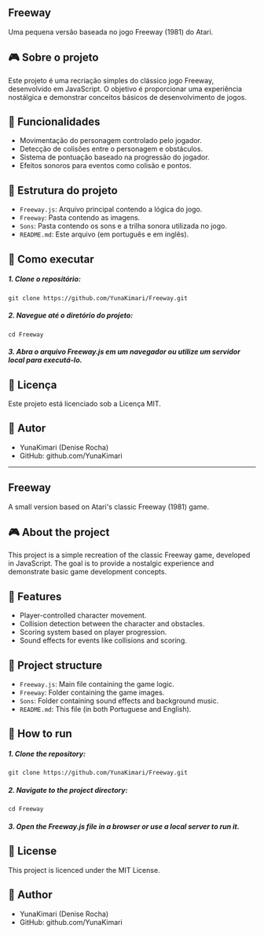 ## Freeway
Uma pequena versão baseada no jogo Freeway (1981) do Atari.

## 🎮 Sobre o projeto
Este projeto é uma recriação simples do clássico jogo Freeway, desenvolvido em JavaScript. O objetivo é proporcionar uma experiência nostálgica e demonstrar conceitos básicos de desenvolvimento de jogos.

## 🔧 Funcionalidades
- Movimentação do personagem controlado pelo jogador.
- Detecção de colisões entre o personagem e obstáculos.
- Sistema de pontuação baseado na progressão do jogador.
- Efeitos sonoros para eventos como colisão e pontos.

## 📁 Estrutura do projeto
- `Freeway.js`: Arquivo principal contendo a lógica do jogo.
- `Freeway`: Pasta contendo as imagens.
- `Sons`: Pasta contendo os sons e a trilha sonora utilizada no jogo.
- `README.md`: Este arquivo (em português e em inglês).

## 🚀 Como executar
##### 1. Clone o repositório:
```
git clone https://github.com/YunaKimari/Freeway.git
```

##### 2. Navegue até o diretório do projeto:
```
cd Freeway
```

##### 3. Abra o arquivo Freeway.js em um navegador ou utilize um servidor local para executá-lo.

## 📄 Licença
Este projeto está licenciado sob a Licença MIT.

## 👤 Autor
- YunaKimari (Denise Rocha)
- GitHub: github.com/YunaKimari

---

## Freeway
A small version based on Atari's classic Freeway (1981) game.

## 🎮 About the project
This project is a simple recreation of the classic Freeway game, developed in JavaScript. The goal is to provide a nostalgic experience and demonstrate basic game development concepts.

## 🔧 Features
- Player-controlled character movement.
- Collision detection between the character and obstacles.
- Scoring system based on player progression.
- Sound effects for events like collisions and scoring.

## 📁 Project structure
- `Freeway.js`: Main file containing the game logic.
- `Freeway`: Folder containing the game images.
- `Sons`: Folder containing sound effects and background music.
- `README.md`: This file (in both Portuguese and English).

## 🚀 How to run
##### 1. Clone the repository:
```
git clone https://github.com/YunaKimari/Freeway.git
```

##### 2. Navigate to the project directory:
```
cd Freeway
```

##### 3. Open the Freeway.js file in a browser or use a local server to run it.

## 📄 License
This project is licenced under the MIT License.

## 👤 Author
- YunaKimari (Denise Rocha)
- GitHub: github.com/YunaKimari
